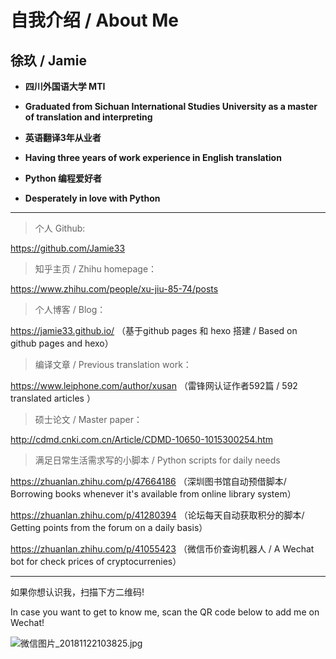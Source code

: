 # 自我介绍 / About Me

## 徐玖 / Jamie

- **四川外国语大学 MTI** 

- **Graduated from Sichuan International Studies University as a master of translation and interpreting**  

- **英语翻译3年从业者**

- **Having three years of work experience in English translation** 

- **Python 编程爱好者**

- **Desperately in love with Python**

---

> 个人 Github:

https://github.com/Jamie33    

> 知乎主页 / Zhihu homepage：

https://www.zhihu.com/people/xu-jiu-85-74/posts 

> 个人博客 / Blog：

https://jamie33.github.io/  （基于github pages 和 hexo 搭建 / Based on github pages and hexo） 

> 编译文章 / Previous translation work：

https://www.leiphone.com/author/xusan （雷锋网认证作者592篇 / 592 translated articles ）

> 硕士论文 / Master paper：

http://cdmd.cnki.com.cn/Article/CDMD-10650-1015300254.htm 

> 满足日常生活需求写的小脚本 / Python scripts for daily needs

https://zhuanlan.zhihu.com/p/47664186  （深圳图书馆自动预借脚本/  Borrowing books whenever it's available from online library system）

https://zhuanlan.zhihu.com/p/41280394  （论坛每天自动获取积分的脚本/ Getting points from the forum on a daily basis）

https://zhuanlan.zhihu.com/p/41055423  （微信币价查询机器人 / A Wechat bot for check prices of cryptocurrenies）

---

如果你想认识我，扫描下方二维码!

In case you want to get to know me, scan the QR code below to add me on Wechat!

![微信图片_20181122103825.jpg](https://i.loli.net/2018/11/22/5bf61b52eb3c5.jpg)

